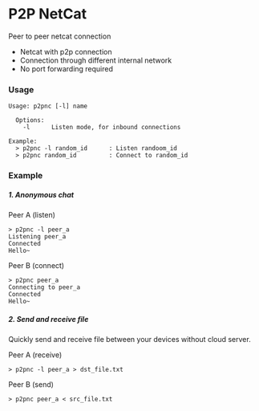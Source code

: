 # P2P NetCat

Peer to peer netcat connection

- Netcat with p2p connection
- Connection through different internal network
- No port forwarding required

### Usage
```
Usage: p2pnc [-l] name

  Options:
    -l      Listen mode, for inbound connections

Example:
  > p2pnc -l random_id      : Listen randoom_id
  > p2pnc random_id         : Connect to random_id
```

### Example

##### 1. Anonymous chat

Peer A (listen)
```
> p2pnc -l peer_a
Listening peer_a
Connected
Hello~
```
Peer B (connect)
```
> p2pnc peer_a
Connecting to peer_a
Connected
Hello~
```

##### 2. Send and receive file

Quickly send and receive file between your devices without cloud server.

Peer A (receive)
```
> p2pnc -l peer_a > dst_file.txt
```
Peer B (send)
```
> p2pnc peer_a < src_file.txt
```

